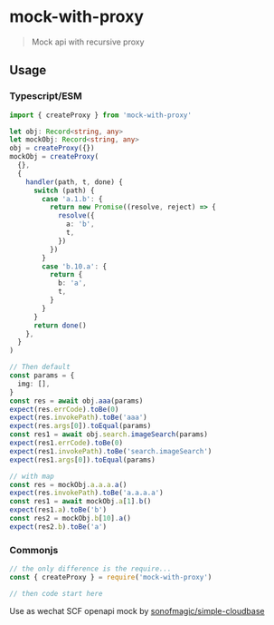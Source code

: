 # mock-with-proxy

> Mock api with recursive proxy

## Usage

### Typescript/ESM

```ts
import { createProxy } from 'mock-with-proxy'

let obj: Record<string, any>
let mockObj: Record<string, any>
obj = createProxy({})
mockObj = createProxy(
  {},
  {
    handler(path, t, done) {
      switch (path) {
        case 'a.1.b': {
          return new Promise((resolve, reject) => {
            resolve({
              a: 'b',
              t,
            })
          })
        }
        case 'b.10.a': {
          return {
            b: 'a',
            t,
          }
        }
      }
      return done()
    },
  }
)

// Then default
const params = {
  img: [],
}
const res = await obj.aaa(params)
expect(res.errCode).toBe(0)
expect(res.invokePath).toBe('aaa')
expect(res.args[0]).toEqual(params)
const res1 = await obj.search.imageSearch(params)
expect(res1.errCode).toBe(0)
expect(res1.invokePath).toBe('search.imageSearch')
expect(res1.args[0]).toEqual(params)

// with map
const res = mockObj.a.a.a.a()
expect(res.invokePath).toBe('a.a.a.a')
const res1 = await mockObj.a[1].b()
expect(res1.a).toBe('b')
const res2 = mockObj.b[10].a()
expect(res2.b).toBe('a')
```

### Commonjs

```js
// the only difference is the require...
const { createProxy } = require('mock-with-proxy')

// then code start here
```

Use as wechat SCF openapi mock by [sonofmagic/simple-cloudbase](https://github.com/sonofmagic/simple-cloudbase)
